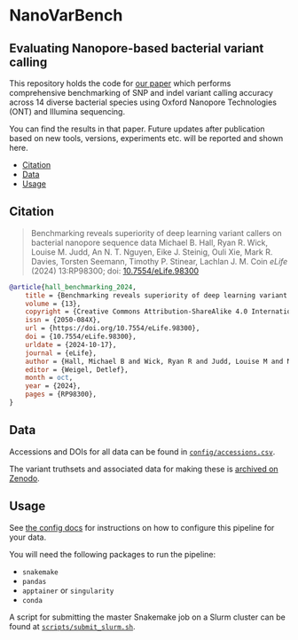 # NanoVarBench

## Evaluating Nanopore-based bacterial variant calling

This repository holds the code for [our paper][doi] which performs comprehensive benchmarking of SNP and indel variant calling accuracy across 14 diverse bacterial species using Oxford Nanopore Technologies (ONT) and Illumina sequencing.

You can find the results in that paper. Future updates after publication based on new tools, versions, experiments etc. will be reported and shown here.

- [Citation](#citation)
- [Data](#data)
- [Usage](#usage)

## Citation

>  Benchmarking reveals superiority of deep learning variant callers on bacterial nanopore sequence data
Michael B. Hall, Ryan R. Wick, Louise M. Judd, An N. T. Nguyen, Eike J. Steinig, Ouli Xie, Mark R. Davies, Torsten Seemann, Timothy P. Stinear, Lachlan J. M. Coin
_eLife_ (2024) 13:RP98300; doi: [10.7554/eLife.98300][doi]

```bibtex
@article{hall_benchmarking_2024,
	title = {Benchmarking reveals superiority of deep learning variant callers on bacterial nanopore sequence data},
	volume = {13},
	copyright = {Creative Commons Attribution-ShareAlike 4.0 International License (CC-BY-SA)},
	issn = {2050-084X},
	url = {https://doi.org/10.7554/eLife.98300},
	doi = {10.7554/eLife.98300},
	urldate = {2024-10-17},
	journal = {eLife},
	author = {Hall, Michael B and Wick, Ryan R and Judd, Louise M and Nguyen, An N and Steinig, Eike J and Xie, Ouli and Davies, Mark and Seemann, Torsten and Stinear, Timothy P and Coin, Lachlan},
	editor = {Weigel, Detlef},
	month = oct,
	year = {2024},
	pages = {RP98300},
}
```

## Data

Accessions and DOIs for all data can be found in [`config/accessions.csv`](./config/accessions.csv).

The variant truthsets and associated data for making these is [archived on Zenodo][truth].

## Usage

See [the config docs](./config/README.md) for instructions on how to configure this pipeline for your data.

You will need the following packages to run the pipeline:

- `snakemake`
- `pandas`
- `apptainer` or `singularity`
- `conda`

A script for submitting the master Snakemake job on a Slurm cluster can be found at [`scripts/submit_slurm.sh`](./scripts/submit_slurm.sh).


[doi]: https://doi.org/10.7554/eLife.98300 
[truth]: https://zenodo.org/doi/10.5281/zenodo.10867170
